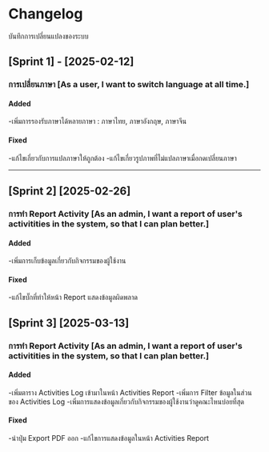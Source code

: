 # Changelog

บันทึกการเปลี่ยนแปลงของระบบ

## [Sprint 1] - [2025-02-12]

### การเปลี่ยนภาษา [As a user, I want to switch language at all time.]

#### Added

-เพิ่มการรองรับภาษาได้หลายภาษา : ภาษาไทย, ภาษาอังกฤษ, ภาษาจีน

#### Fixed

-แก้ไขเกี่ยวกับการแปลภาษาให้ถูกต้อง
-แก้ไขเกี่ยวรูปภาพที่ไม่แปลภาษาเมื่อกดเปลี่ยนภาษา

---

## [Sprint 2] [2025-02-26]

### การทำ Report Activity [As an admin, I want a report of user's activitities in the system, so that I can plan better.]

#### Added

-เพิ่มการเก็บข้อมูลเกี่ยวกับกิจกรรมของผู้ใช้งาน

#### Fixed

-แก้ไขบั๊กที่ทำให้หน้า Report แสดงข้อมูลผิดพลาด

## [Sprint 3] [2025-03-13]

### การทำ Report Activity [As an admin, I want a report of user's activitities in the system, so that I can plan better.]

#### Added

-เพิ่มตาราง Activities Log เข้ามาในหน้า Activities Report
-เพิ่มการ Filter ข้อมูลในส่วนของ Activities Log
-เพิ่มการแสดงข้อมูลเกี่ยวกับกิจกรรมของผู้ใช้งานว่าดูคณะไหนบ่อยที่สุด

#### Fixed

-นำปุ่ม Export PDF ออก
-แก้ไขการแสดงข้อมูลในหน้า Activities Report
